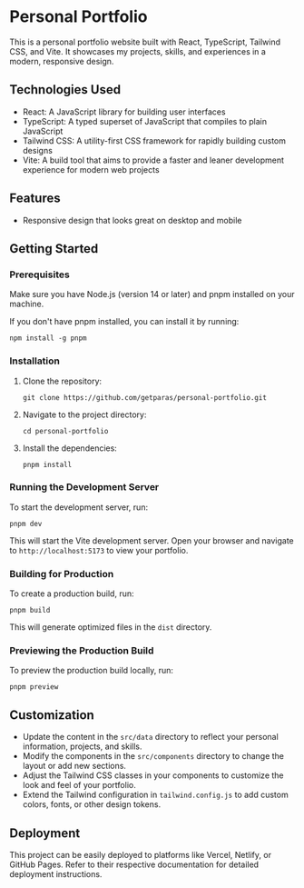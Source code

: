 # Personal Portfolio

This is a personal portfolio website built with React, TypeScript, Tailwind CSS, and Vite. It showcases my projects, skills, and experiences in a modern, responsive design.

## Technologies Used

- React: A JavaScript library for building user interfaces
- TypeScript: A typed superset of JavaScript that compiles to plain JavaScript
- Tailwind CSS: A utility-first CSS framework for rapidly building custom designs
- Vite: A build tool that aims to provide a faster and leaner development experience for modern web projects

## Features

- Responsive design that looks great on desktop and mobile

## Getting Started

### Prerequisites

Make sure you have Node.js (version 14 or later) and pnpm installed on your machine.

If you don't have pnpm installed, you can install it by running:

```
npm install -g pnpm
```

### Installation

1. Clone the repository:

   ```
   git clone https://github.com/getparas/personal-portfolio.git
   ```

2. Navigate to the project directory:

   ```
   cd personal-portfolio
   ```

3. Install the dependencies:
   ```
   pnpm install
   ```

### Running the Development Server

To start the development server, run:

```
pnpm dev
```

This will start the Vite development server. Open your browser and navigate to `http://localhost:5173` to view your portfolio.

### Building for Production

To create a production build, run:

```
pnpm build
```

This will generate optimized files in the `dist` directory.

### Previewing the Production Build

To preview the production build locally, run:

```
pnpm preview
```

## Customization

- Update the content in the `src/data` directory to reflect your personal information, projects, and skills.
- Modify the components in the `src/components` directory to change the layout or add new sections.
- Adjust the Tailwind CSS classes in your components to customize the look and feel of your portfolio.
- Extend the Tailwind configuration in `tailwind.config.js` to add custom colors, fonts, or other design tokens.

## Deployment

This project can be easily deployed to platforms like Vercel, Netlify, or GitHub Pages. Refer to their respective documentation for detailed deployment instructions.
